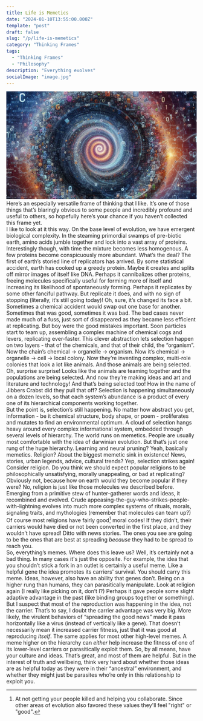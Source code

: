 ```yaml
---
title: Life is Memetics
date: "2024-01-10T13:55:00.000Z"
template: "post"
draft: false
slug: "/p/life-is-memetics"
category: "Thinking Frames"
tags:
  - "Thinking Frames"
  - "Philosophy"
description: "Everything evolves"
socialImage: "image.jpg"
---
```


![A vortex of information, bing image creator](image.jpg)  
Here’s an especially versatile frame of thinking that I like. It’s one of those things that’s blaringly obvious to some people and incredibly profound and useful to others, so hopefully here’s your chance if you haven’t collected this frame yet.  
I like to look at it this way. On the base level of evolution, we have emergent biological complexity. In the steaming primordial swamps of pre-biotic earth, amino acids jumble together and lock into a vast array of proteins. Interestingly though, with time the mixture becomes less homogenous. A few proteins become conspicuously more abundant. What’s the deal? The first of earth’s storied line of replicators has arrived. By some statistical accident, earth has cooked up a greedy protein. Maybe it creates and splits off mirror images of itself like DNA. Perhaps it cannibalizes other proteins, freeing molecules specifically useful for forming more of itself and increasing its likelihood of spontaneously forming. Perhaps it replicates by some other fanciful pathway. But replicate it does, and with no sign of stopping (literally, it’s still going today)! Oh, sure, it’s changed its face a bit. Sometimes a chemical accident would swap out one base for another. Sometimes that was good, sometimes it was bad. The bad cases never made much of a fuss, just sort of disappeared as they became less efficient at replicating. But boy were the good mistakes important. Soon particles start to team up, assembling a complex machine of chemical cogs and levers, replicating ever-faster. This clever abstraction lets selection happen on two layers - that of the chemicals, and that of their child, the “organism”. Now the chain’s chemical -> organelle -> organism. Now it’s chemical -> organelle -> cell -> local colony. Now they’re inventing complex, multi-role colonies that look a lot like animals. And those animals are being selected. Oh, surprise surprise! Looks like the animals are teaming together and the populations are being selected. And now they’re making ideas and art and literature and technology! And that’s being selected too! How in the name of Jibbers Crabst did they pull that off? Selection is happening simultaneously on a dozen levels, so that each system’s abundance is a product of every one of its hierarchical components working together.  
But the point is, selection’s still happening. No matter how abstract you get, information - be it chemical structure, body shape, or poem - proliferates and mutates to find an environmental optimum. A cloud of selection hangs heavy around every complex informational system, embedded through several levels of hierarchy. The world runs on memetics. People are usually most comfortable with the idea of darwinian evolution. But that’s just one rung of the huge hierarchy. Learning and neural pruning? Yeah, basically memetics. Religion? About the biggest memetic sink in existence! News, stories, urban legends, advice, cultural trends? Yep, selection strikes again!  
Consider religion. Do you think we should expect popular religions to be philosophically unsatisfying, morally unappealing, or bad at replicating? Obviously not, because how on earth would they become popular if they were? No, religion is just like those molecules we described before. Emerging from a primitive stew of hunter-gatherer words and ideas, it recombined and evolved. Crude appeasing-the-guy-who-strikes-people-with-lightning evolves into much more complex systems of rituals, morals, signaling traits, and mythologies (remember that molecules can team up?) Of course most religions have fairly good[^1] moral codes! If they didn’t, their carriers would have died or not been converted in the first place, and they wouldn’t have spread! Ditto with news stories. The ones you see are going to be the ones that are best at spreading *because* they had to be spread to reach you.  
So, everything’s memes. Where does this leave us? Well, it’s certainly not a bad thing. In many cases it's just the opposite. For example, the idea that you shouldn’t stick a fork in an outlet is certainly a useful meme. Like a helpful gene the idea promotes its carriers' survival. You should carry this meme. Ideas, however, also have an ability that genes don’t. Being on a higher rung than humans, they can parasitically manipulate. Look at religion again (I really like picking on it, don’t I?) Perhaps it gave people some slight adaptive advantage in the past (like binding groups together or something). But I suspect that most of the reproduction was happening in the idea, not the carrier. That’s to say, I doubt the carrier advantage was very big. More likely, the virulent behaviors of “spreading the good news” made it pass horizontally like a virus (instead of vertically like a gene). That doesn’t necessarily mean it increased carrier fitness, just that it was good at reproducing *itself*. The same applies for most other high-level memes. A meme higher on the hierarchy can *either* help increase the fitness of one of its lower-level carriers or parasitically exploit them. So, by all means, have your culture and ideas. That’s great, and most of them are helpful. But in the interest of truth and wellbeing, think very hard about whether those ideas are as helpful today as they were in their “ancestral” environment, and whether they might just be parasites who’re only in this relationship to exploit you.  

[^1]: At not getting your people killed and helping you collaborate. Since other areas of evolution also favored these values they'll feel "right" or "good".
